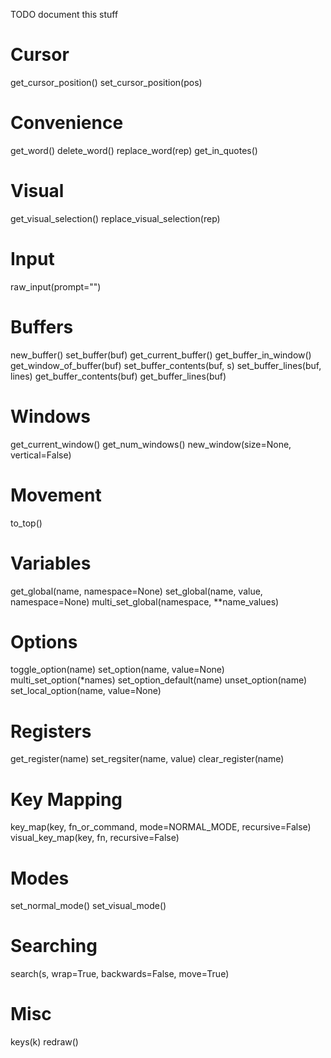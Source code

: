 TODO document this stuff

Cursor
======
get_cursor_position()
set_cursor_position(pos)

Convenience
===========
get_word()
delete_word()
replace_word(rep)
get_in_quotes()

Visual
======
get_visual_selection()
replace_visual_selection(rep)

Input
=====
raw_input(prompt="")

Buffers
=======
new_buffer()
set_buffer(buf)
get_current_buffer()
get_buffer_in_window()
get_window_of_buffer(buf)
set_buffer_contents(buf, s)
set_buffer_lines(buf, lines)
get_buffer_contents(buf)
get_buffer_lines(buf)

Windows
=======
get_current_window()
get_num_windows()
new_window(size=None, vertical=False)

Movement
========
to_top()

Variables
=========
get_global(name, namespace=None)
set_global(name, value, namespace=None)
multi_set_global(namespace, **name_values)

Options
=======
toggle_option(name)
set_option(name, value=None)
multi_set_option(*names)
set_option_default(name)
unset_option(name)
set_local_option(name, value=None)

Registers
=========
get_register(name)
set_regsiter(name, value)
clear_register(name)

Key Mapping
===========
key_map(key, fn_or_command, mode=NORMAL_MODE, recursive=False)
visual_key_map(key, fn, recursive=False)

Modes
=====
set_normal_mode()
set_visual_mode()

Searching
=========
search(s, wrap=True, backwards=False, move=True)

Misc
====
keys(k)
redraw()
